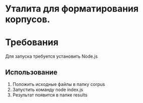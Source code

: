 # Уталита для форматирования корпусов.

# Требования
Для запуска требуется установить Node.js

## Использование
1) Положить исходные файлы в папку corpus
2) Запустить команду node index.js
3) Результат появится в папке results